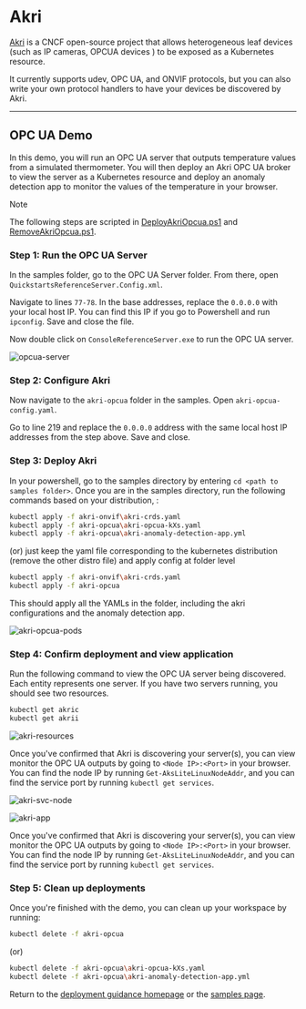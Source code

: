 # Akri

[Akri](https://docs.akri.sh/) is a CNCF open-source project that allows heterogeneous leaf devices (such as IP cameras, OPCUA devices ) to be exposed as a Kubernetes resource.

It currently supports udev, OPC UA, and ONVIF protocols, but you can also write your own protocol handlers to have your devices be discovered by Akri.

---

## OPC UA Demo

In this demo, you will run an OPC UA server that outputs temperature values from a simulated thermometer. You will then deploy an Akri OPC UA broker to view the server as a Kubernetes resource and deploy an anomaly detection app to monitor the values of the temperature in your browser.

> [!NOTE]
> The following steps are scripted in [DeployAkriOpcua.ps1](./DeployAkriOpcua.ps1) and [RemoveAkriOpcua.ps1](./RemoveAkriOpcua.ps1).

### Step 1: Run the OPC UA Server

In the samples folder, go to the OPC UA Server folder. From there, open `QuickstartsReferenceServer.Config.xml`.

Navigate to lines `77-78`. In the base addresses, replace the `0.0.0.0` with your local host IP. You can find this IP if you go to Powershell and run `ipconfig`. Save and close the file.

Now double click on `ConsoleReferenceServer.exe` to run the OPC UA server.

![opcua-server](/docs/images/opcua-server.png)

### Step 2: Configure Akri

Now navigate to the `akri-opcua` folder in the samples. Open `akri-opcua-config.yaml`.

Go to line 219 and replace the `0.0.0.0` address with the same local host IP addresses from the step above. Save and close.

### Step 3: Deploy Akri

In your powershell, go to the samples directory by entering `cd <path to samples folder>`. Once you are in the samples directory, run the following commands based on your distribution,  :

```bash
kubectl apply -f akri-onvif\akri-crds.yaml
kubectl apply -f akri-opcua\akri-opcua-kXs.yaml 
kubectl apply -f akri-opcua\akri-anomaly-detection-app.yml
```

(or) just keep the yaml file corresponding to the kubernetes distribution (remove the other distro file) and apply config at folder level

```bash
kubectl apply -f akri-onvif\akri-crds.yaml
kubectl apply -f akri-opcua
```

This should apply all the YAMLs in the folder, including the akri configurations and the anomaly detection app.

![akri-opcua-pods](/docs/images/akri-pods.png)

### Step 4: Confirm deployment and view application

Run the following command to view the OPC UA server being discovered. Each entity represents one server. If you have two servers running, you should see two resources.

```bash
kubectl get akric
kubectl get akrii
```

![akri-resources](/docs/images/akri-resources.png)

Once you've confirmed that Akri is discovering your server(s), you can view monitor the OPC UA outputs by going to `<Node IP>:<Port>` in your browser. You can find the node IP by running `Get-AksLiteLinuxNodeAddr`, and you can find the service port by running `kubectl get services`.

![akri-svc-node](/docs/images/akri-svc-port.png)

![akri-app](/docs/images/akri-app.png)

Once you've confirmed that Akri is discovering your server(s), you can view monitor the OPC UA outputs by going to `<Node IP>:<Port>` in your browser. You can find the node IP by running `Get-AksLiteLinuxNodeAddr`, and you can find the service port by running `kubectl get services`.

### Step 5: Clean up deployments

Once you're finished with the demo, you can clean up your workspace by running:

```bash
kubectl delete -f akri-opcua
```

(or)

```bash
kubectl delete -f akri-opcua\akri-opcua-kXs.yaml 
kubectl delete -f akri-opcua\akri-anomaly-detection-app.yml
```

Return to the [deployment guidance homepage](/docs/AKS-Lite-Deployment-Guidance.md) or the [samples page](/samples/README.md).

